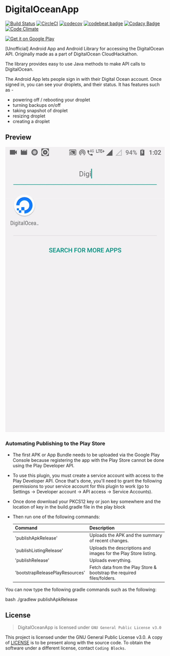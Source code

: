 # DigitalOceanApp 

[![Build Status](https://travis-ci.org/coding-blocks/DigitalOceanApp.svg?branch=master)](https://travis-ci.org/coding-blocks/DigitalOceanApp)
[![CircleCI](https://circleci.com/gh/coding-blocks/DigitalOceanApp.svg?style=shield)](https://circleci.com/gh/coding-blocks/DigitalOceanApp)
[![codecov](https://codecov.io/gh/coding-blocks/DigitalOceanApp/branch/master/graph/badge.svg)](https://codecov.io/gh/coding-blocks/DigitalOceanApp)
[![codebeat badge](https://codebeat.co/badges/39a67587-5c32-416f-8166-3a5eb43335af)](https://codebeat.co/projects/github-com-coding-blocks-digitaloceanapp-master)
[![Codacy Badge](https://api.codacy.com/project/badge/Grade/ab89062fe8b3484485edd8babd04696a)](https://www.codacy.com/app/championswimmer/DigitalOceanApp?utm_source=github.com&amp;utm_medium=referral&amp;utm_content=coding-blocks/DigitalOceanApp&amp;utm_campaign=Badge_Grade)
[![Code Climate](https://codeclimate.com/github/coding-blocks/DigitalOceanApp/badges/gpa.svg)](https://codeclimate.com/github/coding-blocks/DigitalOceanApp)

<a href='https://play.google.com/store/apps/details?id=in.tosc.digitaloceanapp&hl=en&pcampaignid=MKT-Other-global-all-co-prtnr-py-PartBadge-Mar2515-1'><img height=80 alt='Get it on Google Play' src='https://play.google.com/intl/en_us/badges/images/generic/en_badge_web_generic.png'/></a>

[Unofficial] Android App and Android Library for accessing the DigitalOcean API.
Originally made as a part of DigitalOcean CloudHackathon.

The library provides easy to use Java methods to make API calls to DigitalOcean.

The Android App lets people sign in with their Digital Ocean account. 
Once signed in, you can see your droplets, and their status. 
It has features such as - 
 - powering off / rebooting your droplet
 - turning backups on/off
 - taking snapshot of droplet
 - resizing droplet
 - creating a droplet

 ## Preview

 ![preview](docs/preview2.gif)
 
 ### Automating Publishing to the Play Store
 
- The first APK or App Bundle needs to be uploaded via the Google Play Console because registering the app with the Play Store cannot be done using the Play Developer API.
- To use this plugin, you must create a service account with access to the Play Developer API. Once that's done, you'll need to grant the following permissions to your service account for this plugin to work (go to Settings -> Developer account -> API access -> Service Accounts).
- Once done download your PKCS12 key or json key somewhere and the location of key in the build.gradle file in the play block
- Then run one of the following commands:

   | Command | Description |
   | ------------- | ------------- |
   | 'publishApkRelease'| Uploads the APK and the summary of recent changes. |
   | 'publishListingRelease'| Uploads the descriptions and images for the Play Store listing.|
   | 'publishRelease'| Uploads everything.|
   | 'bootstrapReleasePlayResources'| Fetch data from the Play Store & bootstrap the required files/folders.|

                                
You can now type the following gradle commands such as the following:

bash
./gradlew publishApkRelease
                                

## License
> DigitalOceanApp is licensed under `GNU General Public License v3.0`

This project is licensed under the GNU General Public License v3.0. A copy of [LICENSE](LICENSE) is to be present along with the source code. To obtain the software under a different license, contact `Coding Blocks`.
